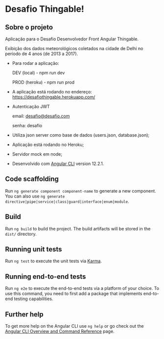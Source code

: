 # Desafio Thingable!

## Sobre o projeto

Aplicação para o Desafio Desenvolvedor Front Angular Thingable. 

Exibição dos dados meteorológicos coletados na cidade de Delhi no período de 4 anos (de 2013 a 2017).
- Para rodar a aplicação:

  DEV (local) - npm run dev
  
  PROD (heroku) - npm run prod
  
- A aplicação está rodando no endereço: https://desafiothingable.herokuapp.com/

- Autenticação JWT
  
  email: desafio@desafio.com
  
  senha: desafio

- Utiliza json server como base de dados (users.json, database.json);

- Aplicação está rodando no Heroku;

- Servidor mock em node;

- Desenvolvido com [Angular CLI](https://github.com/angular/angular-cli) version 12.2.1.


## Code scaffolding

Run `ng generate component component-name` to generate a new component. You can also use `ng generate directive|pipe|service|class|guard|interface|enum|module`.

## Build

Run `ng build` to build the project. The build artifacts will be stored in the `dist/` directory.

## Running unit tests

Run `ng test` to execute the unit tests via [Karma](https://karma-runner.github.io).

## Running end-to-end tests

Run `ng e2e` to execute the end-to-end tests via a platform of your choice. To use this command, you need to first add a package that implements end-to-end testing capabilities.

## Further help

To get more help on the Angular CLI use `ng help` or go check out the [Angular CLI Overview and Command Reference](https://angular.io/cli) page.
